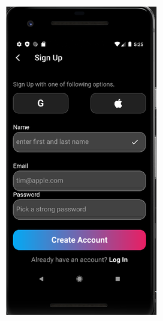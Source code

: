 ![Screenshot](https://github.com/Supu12-ui/login_signup_flutter/blob/main/Screenshot%202023-03-10%20172519.png)

